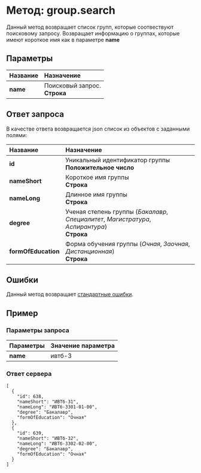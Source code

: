 # Метод: group.search<a name="group.search"></a>

Данный метод возвращает список групп, которые соотвествуют поисковому запросу.
Возвращает информацию о группах, которые имеют короткое имя как в параметре **name**

## Параметры
| Название     | Назначение     |
| :------------- | :------------- |
| **name**       | Поисковый запрос.  <br>**Строка**

## Ответ запроса
В качестве ответа возвращается json список из объектов с заданными полями:

| Название        | Назначение     |
| :------------- | :------------- |
| **id**               | Уникальный идентификатор группы<br>**Положительное число**
| **nameShort**       | Короткое имя группы<br>**Строка**
| **nameLong**      | Длинное имя группы<br>**Строка**
| **degree**      | Ученая степень группы (*Бакалавр*, *Специалитет*, *Магистратура*, *Аспирантура*)<br>**Строка**
| **formOfEducation** | Форма обучения группы (*Очная*, *Заочная*, *Дистанционная*)<br>**Строка**


## Ошибки
Данный метод возвращает [стандартные ошибки](#errors).<br>

## Пример

### Параметры запроса
| Параметры | Значение параметра     |
| :------------- | :------------- |
| **name**       | ивтб-3     |

### Ответ сервера

```
[
  {
    "id": 638,
    "nameShort": "ИВТб-31",
    "nameLong": "ИВТб-3301-01-00",
    "degree": "Бакалавр",
    "formOfEducation": "Очная"
  },
  {
    "id": 639,
    "nameShort": "ИВТб-32",
    "nameLong": "ИВТб-3302-02-00",
    "degree": "Бакалавр",
    "formOfEducation": "Очная"
  }
]
```
